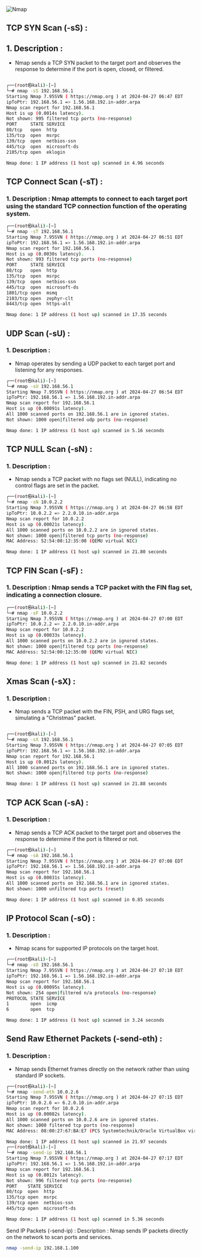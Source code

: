 ![Nmap](https://miro.medium.com/v2/resize:fit:720/format:webp/1*7pgFmLlvzV6p9oFssW8KUQ.jpeg)
## TCP SYN Scan (-sS) :
## 1. Description : 

- Nmap sends a TCP SYN packet to the target port and observes the response to determine if the port is open, closed, or filtered.
````bash

┌──(root㉿kali)-[~]
└─# nmap -sS 192.168.56.1
Starting Nmap 7.95SVN ( https://nmap.org ) at 2024-04-27 06:47 EDT
ipToPtr: 192.168.56.1 => 1.56.168.192.in-addr.arpa
Nmap scan report for 192.168.56.1
Host is up (0.0014s latency).
Not shown: 995 filtered tcp ports (no-response)
PORT     STATE SERVICE
80/tcp   open  http
135/tcp  open  msrpc
139/tcp  open  netbios-ssn
445/tcp  open  microsoft-ds
2105/tcp open  eklogin

Nmap done: 1 IP address (1 host up) scanned in 4.96 seconds
````

## TCP Connect Scan (-sT) :
### 1. Description : Nmap attempts to connect to each target port using the standard TCP connection function of the operating system.

````bash
┌──(root㉿kali)-[~]
└─# nmap -sT 192.168.56.1
Starting Nmap 7.95SVN ( https://nmap.org ) at 2024-04-27 06:51 EDT
ipToPtr: 192.168.56.1 => 1.56.168.192.in-addr.arpa
Nmap scan report for 192.168.56.1
Host is up (0.0030s latency).
Not shown: 993 filtered tcp ports (no-response)
PORT     STATE SERVICE
80/tcp   open  http
135/tcp  open  msrpc
139/tcp  open  netbios-ssn
445/tcp  open  microsoft-ds
1801/tcp open  msmq
2103/tcp open  zephyr-clt
8443/tcp open  https-alt

Nmap done: 1 IP address (1 host up) scanned in 17.35 seconds
````

## UDP Scan (-sU) :
### 1. Description :

- Nmap operates by sending a UDP packet to each target port and listening for any responses.

````bash
┌──(root㉿kali)-[~]
└─# nmap -sU 192.168.56.1
Starting Nmap 7.95SVN ( https://nmap.org ) at 2024-04-27 06:54 EDT
ipToPtr: 192.168.56.1 => 1.56.168.192.in-addr.arpa
Nmap scan report for 192.168.56.1
Host is up (0.00091s latency).
All 1000 scanned ports on 192.168.56.1 are in ignored states.
Not shown: 1000 open|filtered udp ports (no-response)

Nmap done: 1 IP address (1 host up) scanned in 5.16 seconds
````

## TCP NULL Scan (-sN) :
### 1. Description :

- Nmap sends a TCP packet with no flags set (NULL), indicating no control flags are set in the packet.

````bash
┌──(root㉿kali)-[~]
└─# nmap -sN 10.0.2.2
Starting Nmap 7.95SVN ( https://nmap.org ) at 2024-04-27 06:58 EDT
ipToPtr: 10.0.2.2 => 2.2.0.10.in-addr.arpa
Nmap scan report for 10.0.2.2
Host is up (0.00021s latency).
All 1000 scanned ports on 10.0.2.2 are in ignored states.
Not shown: 1000 open|filtered tcp ports (no-response)
MAC Address: 52:54:00:12:35:00 (QEMU virtual NIC)

Nmap done: 1 IP address (1 host up) scanned in 21.80 seconds
````

## TCP FIN Scan (-sF) :
### 1. Description : Nmap sends a TCP packet with the FIN flag set, indicating a connection closure.

````bash
┌──(root㉿kali)-[~]
└─# nmap -sF 10.0.2.2
Starting Nmap 7.95SVN ( https://nmap.org ) at 2024-04-27 07:00 EDT
ipToPtr: 10.0.2.2 => 2.2.0.10.in-addr.arpa
Nmap scan report for 10.0.2.2
Host is up (0.00033s latency).
All 1000 scanned ports on 10.0.2.2 are in ignored states.
Not shown: 1000 open|filtered tcp ports (no-response)
MAC Address: 52:54:00:12:35:00 (QEMU virtual NIC)

Nmap done: 1 IP address (1 host up) scanned in 21.82 seconds
````


## Xmas Scan (-sX) :
### 1. Description :

- Nmap sends a TCP packet with the FIN, PSH, and URG flags set, simulating a "Christmas" packet.

````bash

┌──(root㉿kali)-[~]
└─# nmap -sX 192.168.56.1
Starting Nmap 7.95SVN ( https://nmap.org ) at 2024-04-27 07:05 EDT
ipToPtr: 192.168.56.1 => 1.56.168.192.in-addr.arpa
Nmap scan report for 192.168.56.1
Host is up (0.0012s latency).
All 1000 scanned ports on 192.168.56.1 are in ignored states.
Not shown: 1000 open|filtered tcp ports (no-response)

Nmap done: 1 IP address (1 host up) scanned in 21.88 seconds
````

## TCP ACK Scan (-sA) :
### 1. Description :

- Nmap sends a TCP ACK packet to the target port and observes the response to determine if the port is filtered or not.

````bash
┌──(root㉿kali)-[~]
└─# nmap -sA 192.168.56.1
Starting Nmap 7.95SVN ( https://nmap.org ) at 2024-04-27 07:08 EDT
ipToPtr: 192.168.56.1 => 1.56.168.192.in-addr.arpa
Nmap scan report for 192.168.56.1
Host is up (0.00031s latency).
All 1000 scanned ports on 192.168.56.1 are in ignored states.
Not shown: 1000 unfiltered tcp ports (reset)

Nmap done: 1 IP address (1 host up) scanned in 0.85 seconds
````


## IP Protocol Scan (-sO) :
### 1. Description :

- Nmap scans for supported IP protocols on the target host.

````bash
┌──(root㉿kali)-[~]
└─# nmap -sO 192.168.56.1
Starting Nmap 7.95SVN ( https://nmap.org ) at 2024-04-27 07:10 EDT
ipToPtr: 192.168.56.1 => 1.56.168.192.in-addr.arpa
Nmap scan report for 192.168.56.1
Host is up (0.00095s latency).
Not shown: 254 open|filtered n/a protocols (no-response)
PROTOCOL STATE SERVICE
1        open  icmp
6        open  tcp

Nmap done: 1 IP address (1 host up) scanned in 3.24 seconds
````


## Send Raw Ethernet Packets (-send-eth) :
### 1. Description :

- Nmap sends Ethernet frames directly on the network rather than using standard IP sockets.

````bash
┌──(root㉿kali)-[~]
└─# nmap -send-eth 10.0.2.6    
Starting Nmap 7.95SVN ( https://nmap.org ) at 2024-04-27 07:15 EDT
ipToPtr: 10.0.2.6 => 6.2.0.10.in-addr.arpa
Nmap scan report for 10.0.2.6
Host is up (0.00082s latency).
All 1000 scanned ports on 10.0.2.6 are in ignored states.
Not shown: 1000 filtered tcp ports (no-response)
MAC Address: 08:00:27:67:BA:E7 (PCS Systemtechnik/Oracle VirtualBox virtual NIC)

Nmap done: 1 IP address (1 host up) scanned in 21.97 seconds
┌──(root㉿kali)-[~]
└─# nmap -send-ip 192.168.56.1
Starting Nmap 7.95SVN ( https://nmap.org ) at 2024-04-27 07:17 EDT
ipToPtr: 192.168.56.1 => 1.56.168.192.in-addr.arpa
Nmap scan report for 192.168.56.1
Host is up (0.0012s latency).
Not shown: 996 filtered tcp ports (no-response)
PORT    STATE SERVICE
80/tcp  open  http
135/tcp open  msrpc
139/tcp open  netbios-ssn
445/tcp open  microsoft-ds

Nmap done: 1 IP address (1 host up) scanned in 5.36 seconds
````

Send IP Packets (-send-ip) :
Description : Nmap sends IP packets directly on the network to scan ports and services.

````bash
nmap -send-ip 192.168.1.100

````






